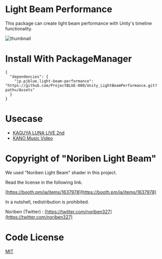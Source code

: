 # Light Beam Performance

This package can create light beam performance with Unity's timeline functionality.

![thumbnail](https://github.com/ProjectBLUE-000/Unity_LightBeamPerformance/blob/master/Assets/LightBeamPerformance/Textures/thumbnail.gif)

# Install With PackageManager

```
{
  "dependencies": {
    "jp.pjblue.light-beam-performance": "https://github.com/ProjectBLUE-000/Unity_LightBeamPerformance.git?path=/Assets"
  }
}
```

# Usecase

- [KAGUYA LUNA LIVE 2nd](https://www.youtube.com/watch?v=yiVGudcnsAg)
- [KANO Music Video](https://www.youtube.com/watch?v=LS61xdsolis)

# Copyright of "Noriben Light Beam"
We used "Noriben Light Beam" shader in this project. 

Read the license in the following link.

[https://booth.pm/ja/items/1637978](https://booth.pm/ja/items/1637978)

In a nutshell, redistribution is prohibited.

Noriben (Twitter) : [https://twitter.com/noriben327](https://twitter.com/noriben327)

# Code License
[MIT](LICENSE.md)